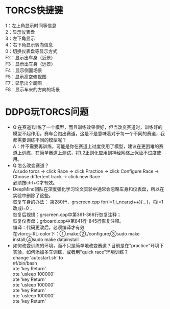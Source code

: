   # TORCS快捷键
  1：左上角显示时间等信息 <br>
  2：显示仪表盘 <br>
  3：左下角显示 <br>
  4：右下角显示转向信息 <br>
  0：切换仪表盘等显示方式 <br>
  F2：显示出车身（近景） <br>
  F3：显示出车身（远景） <br>
  F4：显示侧面场景 <br>
  F5：显示高空俯视图 <br>
  F7：显示出全局图 <br>
  F8：显示车来的方向的场景 <br>
  
  # DDPG玩TORCS问题 <br>
  * Q:在赛道1训练了一个模型，而且训练效果很好，但当改变赛道时，训练好的模型不起作用，赛车会跑出赛道，这是不是意味着对于每一个不同的赛道，我都需要训练不同的模型呢？<br>
  A：并不需要再训练，可能是你在赛道上过度使用了模型，建议在更困难的赛道上训练，在简单赛道上测试，将L2正则化应用到神经网络上保证不过度使用。<br>
  * Q:怎么改变赛道？<br>
    A:sudo torcs → click Race → click Practice → click Configure Race → Choose differtent track → click new Race <br>
  必须按ctrl+C才有效。
  * DeepMind团队在深度强化学习论文实验中通常会忽略车身和仪表盘，所以在实验中删除了这些。<br>
    恢复车身的办法：
     第280行，grscreen.cpp
     for(i=1;i<s->_ncars;i++){...}，将i=1改成i=0；<br>
    恢复后视镜：grscreen.cpp中第361-366行恢复注释；<br>
    恢复仪表盘：grboard.cpp中第841行-845行恢复注释。<br>
   编译：代码更改后，必须编译才有效<br>
    在vtorcs-RL-color下：①.make;②./configure;③sudo make install;④sudo make datainstall
  * 如何改变训练的环境，而不只是简单地改变赛道？目前是在"practice"环境下实验，如何添加多车训练，或者用"quick race"环境训练？<br>
    change 'autostart.sh' to <br>
     #!/bin/bash <br>
     xte 'key Return' <br>
     xte 'usleep 100000' <br>
     xte 'key Return' <br>
     xte 'usleep 100000' <br>
     xte 'key Return' <br>
     xte 'usleep 100000' <br>
     xte 'key Return' <br>
